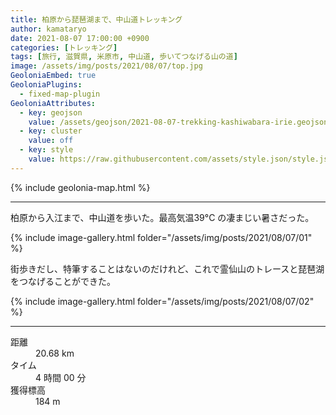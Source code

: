 ```yaml
---
title: 柏原から琵琶湖まで、中山道トレッキング
author: kamataryo
date: 2021-08-07 17:00:00 +0900
categories: [トレッキング]
tags: [旅行, 滋賀県, 米原市, 中山道, 歩いてつなげる山の道]
image: /assets/img/posts/2021/08/07/top.jpg
GeoloniaEmbed: true
GeoloniaPlugins:
  - fixed-map-plugin
GeoloniaAttributes:
  - key: geojson
    value: /assets/geojson/2021-08-07-trekking-kashiwabara-irie.geojson
  - key: cluster
    value: off
  - key: style
    value: https://raw.githubusercontent.com/assets/style.json/style.json
---
```


{% include geolonia-map.html %}

---

柏原から入江まで、中山道を歩いた。最高気温39°C の凄まじい暑さだった。

{% include image-gallery.html folder="/assets/img/posts/2021/08/07/01" %}

街歩きだし、特筆することはないのだけれど、これで霊仙山のトレースと琵琶湖をつなげることができた。

{% include image-gallery.html folder="/assets/img/posts/2021/08/07/02" %}

---

<dl>
<dt>距離</dt><dd>20.68 km</dd>
<dt>タイム</dt><dd>4 時間 00 分</dd>
<dt>獲得標高</dt><dd>184 m</dd>
</dl>
